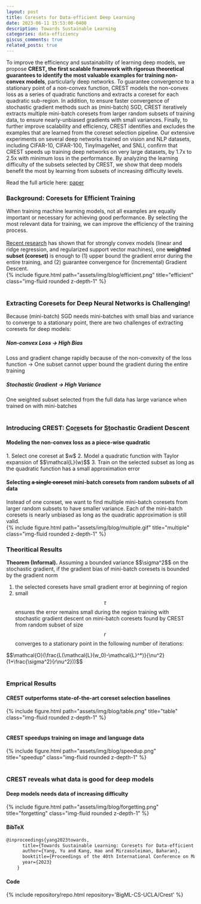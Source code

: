 ```yaml
---
layout: post
title: Coresets for Data-efficient Deep Learning
date: 2023-06-11 15:53:00-0400
description: Towards Sustainable Learning
categories: data-efficiency
giscus_comments: true
related_posts: true
---
```



To improve the efficiency and sustainability of learning deep models, we propose <b>CREST, the first scalable framework with rigorous theoretical guarantees to identify the most valuable examples for training non-convex models</b>, particularly deep networks. To guarantee convergence to a stationary point of a non-convex function, CREST models the non-convex loss as a series of quadratic functions and extracts a coreset for each quadratic sub-region. In addition, to ensure faster convergence of stochastic gradient methods such as (mini-batch) SGD, CREST iteratively extracts multiple mini-batch coresets from larger random subsets of training data, to ensure nearly-unbiased gradients with small variances. Finally, to further improve scalability and efficiency, CREST identifies and excludes the examples that are learned from the coreset selection pipeline. Our extensive experiments on several deep networks trained on vision and NLP datasets, including CIFAR-10, CIFAR-100, TinyImageNet, and SNLI, confirm that CREST speeds up training deep networks on very large datasets, by 1.7x to 2.5x with minimum loss in the performance. By analyzing the learning difficulty of the subsets selected by CREST, we show that deep models benefit the most by learning from subsets of increasing difficulty levels.

Read the full article here: [paper](../../../assets/pdf/yang23sustainable.pdf)


<h3>Background: Coresets for Efficient Training</h3>
<div class="row mt-3">
    <div class="col-sm mt-3 mt-md-0">
        When training machine learning models, not all examples are equally important or necessary for achieving good performance. By selecting the most relevant data for training, we can improve the efficiency of the training process.<br /><br />
        <a href="../../../assets/pdf/mirzasoleiman20data.pdf">Recent research</a> has shown that for strongly convex models (linear and ridge regression, and regularized support vector machines), one <b>weighted subset (coreset)</b> is enough to (1) upper bound the gradient error during the entire training, and (2) guarantee convergence for (Incremental) Gradient Descent.
    </div>
    <div class="col-sm mt-3 mt-md-0">
        {% include figure.html path="assets/img/blog/efficient.png" title="efficient" class="img-fluid rounded z-depth-1" %}
    </div>
</div>

<br>

<h3>Extracting Coresets for Deep Neural Networks is Challenging!</h3>
Because (mini-batch) SGD needs mini-batches with small bias and variance to converge to a stationary point, there are two challenges of extracting coresets for deep models:

<div class="row mt-3">
    <div class="col-sm mt-3 mt-md-0">
            <h5><b>Non-convex Loss</b> &rarr; <b>High Bias</b></h5>
            Loss and gradient change rapidly because of the non-convexity of the loss function → One subset cannot upper bound the gradient during the entire training
    </div>
    <div class="col-sm mt-3 mt-md-0">
        <h5><b>Stochastic Gradient</b> &rarr; <b>High Variance</b></h5>
        One weighted subset selected from the full data has large variance when trained on with mini-batches
    </div>
</div>

<br>

<h3>Introducing CREST: <ins>C</ins>o<ins>re</ins>sets for <ins>St</ins>ochastic Gradient Descent</h3>
<h4>Modeling the non-convex loss as a <span class="emp">piece-wise quadratic</span></h4>
1. Select one coreset at $w$
2. Model a quadratic function with Taylor expansion of $$\mathcal{L}(w)$$
3. Train on the selected subset as long as the quadratic function has a small approximation error

<h4>Selecting <s>a single coreset</s> <span class="emp">mini-batch coresets</span> from <span class="emp">random subsets</span> of all data</h4>
<div class="row mt-3">
    <div class="col-sm mt-3 mt-md-0">
        Instead of one coreset, we want to find multiple mini-batch coresets from larger random subsets to have smaller variance.
        Each of the mini-batch coresets is nearly unbiased as long as the quadratic approximation is still valid.
    </div>
    <div class="col-sm mt-3 mt-md-0">
        {% include figure.html path="assets/img/blog/multiple.gif" title="multiple" class="img-fluid rounded z-depth-1" %}
    </div>
</div>

<h3> Theoritical Results </h3>
<b>Theorem (Informal).</b> Assuming a bounded variance $$\sigma^2$$ on the stochastic gradient, if the gradient bias of mini-batch coresets is bounded by the gradient norm

1. the selected coresets have small gradient error at beginning of region 
2. small $$\tau$$ ensures the error remains small during the region 
training with stochastic gradient descent on mini-batch coresets found by CREST from random subset of size $$r$$ converges to a stationary point in the following number of iterations:
<div class="row justify-content-sm-center">
    $$\mathcal{O}(\frac{L(\mathcal{L}(w_0)-\mathcal{L}^*)}{\nu^2}(1+\frac{\sigma^2}{r\nu^2}))$$
</div>
<br />

<h3>Emprical Results</h3>
<h4>CREST outperforms state-of-the-art coreset selection baselines</h4>
<div class="row">
    <div class="col-sm mt-3 mt-md-0">
        {% include figure.html path="assets/img/blog/table.png" title="table" class="img-fluid rounded z-depth-1" %}
    </div>
</div>
<br />

<h4>CREST speedups training on image and language data</h4>
<div class="row">
    <div class="col-sm mt-3 mt-md-0">
        {% include figure.html path="assets/img/blog/speedup.png" title="speedup" class="img-fluid rounded z-depth-1" %}
    </div>
</div>
<br />

<h3>CREST reveals what data is good for deep models</h3>

<h4>Deep models needs data of increasing difficulty</h4>

<div class="row justify-content-sm-center">
    {% include figure.html path="assets/img/blog/forgetting.png" title="forgetting" class="img-fluid rounded z-depth-1" %}
</div>

<h4> BibTeX </h4>

```html
@inproceedings{yang2023towards,
      title={Towards Sustainable Learning: Coresets for Data-efficient Deep Learning},
      author={Yang, Yu and Kang, Hao and Mirzasoleiman, Baharan},
      booktitle={Proceedings of the 40th International Conference on Machine Learning},
      year={2023}
    }
```     

<h4> Code </h4>
<div class="repositories d-flex flex-wrap flex-md-row flex-column justify-content-between align-items-center">
  {% include repository/repo.html repository='BigML-CS-UCLA/Crest' %}
</div>

